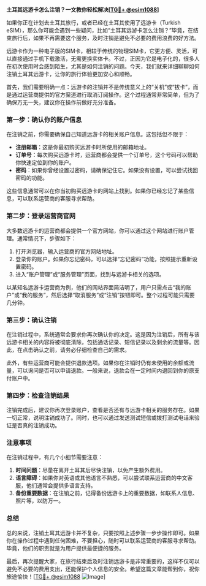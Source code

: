 **土耳其远游卡怎么注销？一文教你轻松解决[[TG💪+ @esim1088](https://t.me/s/esim1088)]**

如果你正在计划去土耳其旅行，或者已经在土耳其使用了远游卡（Turkish eSIM），那么你可能会遇到一些疑问，比如“土耳其远游卡怎么注销？”毕竟，在结束旅行后，如果不再需要这个服务，及时注销是避免不必要的费用浪费的好方法。

远游卡作为一种电子版的SIM卡，相较于传统的物理SIM卡，它更方便、灵活，可以直接通过手机下载激活，无需更换实体卡。不过，正因为它是电子化的，很多人在初次使用时会感到陌生，尤其是如何注销的问题。今天，我们就来详细聊聊如何注销土耳其远游卡，让你的旅行体验更加安心和顺畅。

首先，我们需要明确一点：远游卡的注销并不是传统意义上的“关机”或“拔卡”，而是通过运营商提供的官方渠道进行取消订阅操作。这个过程通常非常简单，但为了确保万无一失，建议你在操作前做好充分准备。

### **第一步：确认你的账户信息**
在注销之前，你需要确保自己知道远游卡的相关账户信息。这包括但不限于：
- **注册邮箱**：这是你最初购买远游卡时所使用的邮箱地址。
- **订单号**：每次购买远游卡时，运营商都会提供一个订单号，这个号码可以帮助你快速定位到你的账户。
- **密码**：如果你曾经设置过密码，请确保记住它。如果没有设置，可以尝试找回密码的功能。

这些信息通常可以在你当初购买远游卡的网站上找到。如果你已经忘记了某些信息，可以联系运营商的客服寻求帮助。

### **第二步：登录运营商官网**
大多数远游卡的运营商都会提供一个官方网站，你可以通过这个网站进行账户管理。通常情况下，步骤如下：
1. 打开浏览器，输入运营商的官方网站地址。
2. 登录你的账户。如果你忘记密码，可以选择“忘记密码”功能，按照提示重新设置密码。
3. 进入“账户管理”或“服务管理”页面，找到与远游卡相关的选项。

以某知名远游卡运营商为例，他们的网站界面简洁明了，用户只需点击“我的账户”或“我的服务”，然后选择“取消服务”或“注销”按钮即可。整个过程可能只需要几分钟。

### **第三步：确认注销**
在注销过程中，系统通常会要求你再次确认你的决定。这是因为注销后，所有与该远游卡相关的内容将被彻底清除，包括通话记录、短信记录以及剩余的流量等。因此，在点击确认之前，请务必仔细检查自己的需求。

此外，有些运营商可能会提供退款选项。如果你在注销时仍有未使用的余额或流量，可以询问是否可以申请退款。一般来说，退款会在一定时间内退回到你的原支付账户中。

### **第四步：检查注销结果**
注销完成后，建议你再次登录账户，查看是否还有与远游卡相关的服务存在。如果一切正常，说明注销成功了。同时，也可以通过发送测试短信或拨打测试电话来验证是否真的注销成功。

### **注意事项**
在注销过程中，有几个小细节需要注意：
1. **时间问题**：尽量在离开土耳其后尽快注销，以免产生额外费用。
2. **语言障碍**：如果你对英语或其他语言不熟悉，可以尝试联系运营商的中文客服，他们通常会提供多语言支持。
3. **备份重要数据**：在注销之前，记得备份远游卡上的重要数据，如联系人信息、照片等，以防万一。

### **总结**
总的来说，注销土耳其远游卡并不复杂，只要按照上述步骤一步步操作即可。如果你在操作过程中遇到任何困难，不要担心，随时可以联系运营商的客服寻求帮助。毕竟，他们的职责就是为用户提供最便捷的服务。

最后，再次提醒大家，在旅行结束后及时注销远游卡是非常重要的，这样不仅可以避免不必要的费用支出，还能保护个人信息的安全。希望这篇文章能帮到你，祝你旅途愉快！[[TG💪+ @esim1088](https://t.me/s/esim1088) ![Image](https://i.postimg.cc/4NQfJmqS/Snipaste-2025-05-13-00-14-12.png)]